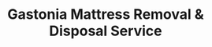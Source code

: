 ---
layout: location.njk
title: Gastonia Mattress Removal & Disposal Service
description: Professional mattress removal in Gastonia, NC. Next-day pickup  Licensed, insured, and eco-friendly serving the historic textile city.
permalink: /mattress-removal/north-carolina/charlotte/gastonia/
city: Gastonia
state: North Carolina
stateSlug: north-carolina
parentMetro: Charlotte
coordinates:
  lat: 35.2621
  lng: -81.1873
pricing:
  startingPrice: 125
  single: 125
  queen: 125
  king: 135
  boxSpring: 30
neighborhoods:
  - name: "Downtown Gastonia"
    zipCodes: ["28052"]
  - name: "Loray Mill District"
    zipCodes: ["28052"]
  - name: "Highland"
    zipCodes: ["28052"]
  - name: "Brookwood"
    zipCodes: ["28054"]
  - name: "Eastridge"
    zipCodes: ["28056"]
  - name: "Robinwood"
    zipCodes: ["28054"]
  - name: "Wesleyan"
    zipCodes: ["28056"]
  - name: "York Chester"
    zipCodes: ["28052"]
  - name: "Armstrong Park"
    zipCodes: ["28052"]
  - name: "Franklin Square"
    zipCodes: ["28052"]
  - name: "Rankin Lake"
    zipCodes: ["28054"]
  - name: "New Hope"
    zipCodes: ["28056"]
  - name: "Crowders Mountain"
    zipCodes: ["28052"]
  - name: "Long Creek"
    zipCodes: ["28086"]
  - name: "Bessemer City Road"
    zipCodes: ["28052"]
zipCodes: 
  - "28052"
  - "28054"
  - "28056"
  - "28086"
recyclingPartners:
  - "Gaston County Recycling Centers"
  - "Gaston County Landfill"
  - "GarbCard Processing System"
localRegulations: "Gastonia mattress disposal requires GarbCard payment system at county recycling centers instead of cash. City offers biannual free bulk collection weeks in spring and fall. Bulky items like mattresses cannot be placed in regular dumpsters without permission and may result in fines. County operates Pay-as-You-Throw program with fees at $46 per ton minimum $23."
nearbyCities:
  - name: "Charlotte"
    distance: "20 miles"
    isSuburb: false
  - name: "Concord"
    distance: "35 miles"
    isSuburb: true
reviews:
  count: 218
  featured:
    - reviewer: "Mill Village Resident"
      rating: 5
      text: "Finally found someone who gets Gastonia! They knew exactly how to navigate our historic mill district and handled my grandmother's heavy mattress set from our 1920s home without damaging the original hardwood floors."
      neighborhood: "Loray Mill District"
    - reviewer: "Highland Homeowner"
      rating: 5  
      text: "Quick pickup yesterday morning. Crew was professional and didn't track mud through the house. Fair price at $125."
      neighborhood: "Highland"
    - reviewer: "Brookwood Family"
      rating: 5
      text: "Booked online Sunday, mattress gone Tuesday. The team worked efficiently around our kids' toys in the front yard and even helped move our old box spring from upstairs. Much better than trying to figure out the GarbCard system at the recycling center - this was so much easier and honestly not much more expensive when you factor in gas and time."
      neighborhood: "Brookwood"
faqs:
  - question: "How quickly can you remove mattresses in Gastonia?"
    answer: "We provide next-day service throughout Gastonia and can coordinate around your schedule without requiring trips to county recycling centers."
  - question: "Do you serve all Gastonia neighborhoods?"
    answer: "Yes, we provide comprehensive coverage from Downtown and historic mill districts to newer developments in Eastridge, Wesleyan, and all surrounding areas."
  - question: "What's included in your $125 Gastonia pickup fee?"
    answer: "Base price covers pickup, loading, transportation, and eco-friendly recycling for one mattress. Box springs add $30 each."
  - question: "How does this compare to using Gaston County recycling centers?"
    answer: "Our service eliminates the need for GarbCards, loading/unloading yourself, and trips to recycling centers. We handle everything for convenient door-to-door service."
  - question: "Can you work around the city's bulk collection schedule?"
    answer: "Absolutely. While Gastonia offers free collection weeks twice yearly, we provide year-round service when you need it, not just during scheduled weeks."
  - question: "Are you licensed for waste removal in Gaston County?"
    answer: "We maintain all required North Carolina and Gaston County permits with comprehensive insurance coverage for residential services."
  - question: "Do you serve the historic mill districts and older neighborhoods?"
    answer: "Our team understands Gastonia's textile heritage and can safely navigate historic mill villages, older homes, and narrow access areas throughout the city."
  - question: "What payment methods do you accept in Gastonia?"
    answer: "We accept cash and all major credit cards - much simpler than the county's GarbCard system for recycling centers."
schema:
  "@type": "LocalBusiness"
  name: "A Bedder World Gastonia"
  address:
    "@type": "PostalAddress"
    addressLocality: "Gastonia"
    addressRegion: "NC"
    addressCountry: "US"
  geo:
    "@type": "GeoCoordinates" 
    latitude: 35.2621
    longitude: -81.1873
  telephone: "(720) 263-6094"
  priceRange: "$125-$180"
  aggregateRating:
    "@type": "AggregateRating"
    ratingValue: 4.9
    reviewCount: 218
pageContent:
  heroDescription: "Professional mattress disposal serving the historic textile capital of the South and key Charlotte suburb. Part of our nationwide network that has recycled over 1 million mattresses, we provide next-day pickup with transparent pricing "
  
  aboutService: "We provide professional mattress removal throughout Gastonia with next-day pickup  Our service handles the unique challenges of this historic textile city, from narrow stairs in century-old mill district homes to modern suburban properties in newer developments like Eastridge and Wesleyan. As a major Charlotte suburb with over 86,000 residents, Gastonia requires expertise in both historic mill village access and contemporary suburban logistics. We eliminate the hassle of Gaston County's complex GarbCard disposal system, providing door-to-door pickup and transportation to approved recycling facilities. Every mattress we collect joins our nationwide network that has successfully diverted over 1 million mattresses from landfills, with 80% of materials recovered for reuse including steel springs, foam, and fabric components."

  serviceAreasIntro: "We provide mattress pickup service across all Gastonia neighborhoods and ZIP codes, from Downtown (28052) to Brookwood (28054), Wesleyan (28056), and Long Creek (28086). Our team handles both the access challenges of historic mill district homes and the standard suburban pickups in newer developments near Rankin Lake and Crowders Mountain. We schedule around your convenience whether you're in established neighborhoods like Highland and Robinwood or newer communities throughout the area. As a Charlotte suburb, many residents commute for work, so we offer flexible scheduling including early morning and evening pickup windows to accommodate your schedule."

  regulationsCompliance: "We handle all waste disposal regulations so you don't have to deal with Gaston County's complex GarbCard system or risk fines for improper mattress disposal. Our licensed service eliminates trips to recycling centers, GarbCard purchases, and the $46 per ton fees residents face when disposing of bulky items themselves. While Gastonia offers free bulk collection just twice yearly, we provide year-round pickup when you need it. Our team understands local disposal requirements and maintains all necessary permits and insurance coverage, ensuring compliant mattress removal from historic mill district properties to modern suburban homes throughout Gastonia."

  environmentalImpact: "Environmental responsibility takes on special meaning in Gastonia, where textile manufacturing traditions created a deep appreciation for resource recovery and material reuse. As part of our nationwide network that has recycled over 1 million mattresses, we honor this industrial heritage by ensuring 80% of mattress components avoid landfills. Steel springs return to manufacturing processes that echo Gastonia's metalworking history, foam becomes carpet padding, and fabric gets repurposed into new products through methods that textile families would recognize. This comprehensive approach serves a community that understands manufacturing waste streams and values efficient resource utilization, supporting environmental stewardship while respecting the practical mindset that built this textile capital."

  howItWorksScheduling: "Call or book online for next-day service throughout Gastonia and surrounding Gaston County. We coordinate with your schedule and eliminate the need for GarbCard systems or recycling center trips."

  howItWorksService: "Our licensed team understands Gastonia's textile heritage and can efficiently navigate historic mill districts, suburban developments, and everything in between. We handle all county disposal requirements without requiring customer involvement."

  howItWorksDisposal: "Every mattress joins our nationwide recycling network that has processed over 1 million mattresses. Materials go to approved facilities where components get recovered for reuse, continuing Gastonia's tradition of efficient manufacturing resource utilization."

  sidebarStats:
    mattressesRemoved: "5,300"
---